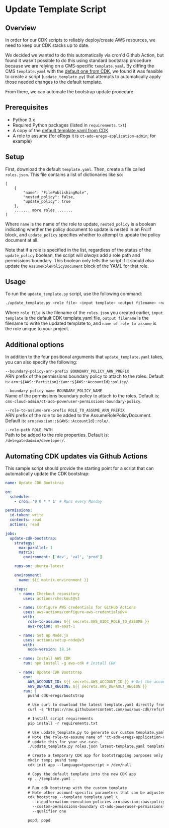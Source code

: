 # Update Template Script

## Overview

In order for our CDK scripts to reliably deploy/create AWS resources, we need to keep our CDK stacks up to date.

We decided we wanted to do this automatically via cron'd Github Action, but found it wasn't possible to do this using standard bootstrap procedure because we are relying on a CMS-specific `template.yaml`. By diffing the CMS `template.yaml` with the [default one from CDK](https://github.com/aws/aws-cdk/blob/main/packages/aws-cdk/lib/api/bootstrap/bootstrap-template.yaml), we found it was feasible to create a script (`update_template.py`) that attempts to automatically apply those needed changes to the default template.

From there, we can automate the bootstrap update procedure.

## Prerequisites

- Python 3.x
- Required Python packages (listed in `requirements.txt`)
- A copy of the [default template.yaml from CDK](https://github.com/aws/aws-cdk/blob/main/packages/aws-cdk/lib/api/bootstrap/bootstrap-template.yaml)
- A role to assume (for eRegs it is `ct-ado-eregs-application-admin`, for example)

## Setup

First, download the default `template.yaml`. Then, create a file called `roles.json`. This file contains a list of dictionaries like so:

```jsonc
[
    {
        "name": "FilePublishingRole",
        "nested_policy": false,
        "update_policy": true
    },
    ....... more roles .......
]
```

Where `name` is the name of the role to update, `nested_policy` is a boolean indicating whether the policy document to update is nested in an Fn::If block, and `update_policy` specifies whether to attempt to update the policy document at all.

Note that if a role is specified in the list, regardless of the status of the `update_policy` boolean, the script will _always_ add a role path and permissions boundary. This boolean only tells the script if it should _also_ update the `AssumeRolePolicyDocument` block of the YAML for that role.

## Usage

To run the `update_template.py` script, use the following command:

```sh
./update_template.py <role file> <input template> <output filename> <name of role to assume>
```

Where `role file` is the filename of the `roles.json` you created earlier, `input template` is the default CDK template.yaml file, `output filename` is the filename to write the updated template to, and `name of role to assume` is the role unique to your project.

## Additional options

In addition to the four positional arguments that `update_template.yaml` takes, you can also specify the following:

`--boundary-policy-arn-prefix BOUNDARY_POLICY_ARN_PREFIX`<br/>
ARN prefix of the permissions boundary policy to attach to the roles. Default is: `arn:${AWS::Partition}:iam::${AWS::AccountId}:policy/`.

`--boundary-policy-name BOUNDARY_POLICY_NAME`<br/>
Name of the permissions boundary policy to attach to the roles. Default is: `cms-cloud-admin/ct-ado-poweruser-permissions-boundary-policy`.

`--role-to-assume-arn-prefix ROLE_TO_ASSUME_ARN_PREFIX`<br/>
ARN prefix of the role to be added to the AssumeRolePolicyDocument. Default is: `arn:aws:iam::${AWS::AccountId}:role/`.

`--role-path ROLE_PATH`<br/>
Path to be added to the role properties. Default is: `/delegatedadmin/developer/`.

## Automating CDK updates via Github Actions

This sample script should provide the starting point for a script that can automatically update the CDK bootstrap:

```yaml
name: Update CDK Bootstrap

on:
  schedule:
    - cron: '0 0 * * 1' # Runs every Monday

permissions:
  id-token: write
  contents: read
  actions: read

jobs:
  update-cdk-bootstrap:
    strategy:
      max-parallel: 1
      matrix:
        environment: ['dev', 'val', 'prod']

    runs-on: ubuntu-latest

    environment:
      name: ${{ matrix.environment }}

    steps:
      - name: Checkout repository
        uses: actions/checkout@v3

      - name: Configure AWS credentials for GitHub Actions
        uses: aws-actions/configure-aws-credentials@v4
        with:
          role-to-assume: ${{ secrets.AWS_OIDC_ROLE_TO_ASSUME }}
          aws-region: us-east-1

      - name: Set up Node.js
        uses: actions/setup-node@v3
        with:
          node-version: 18.14

      - name: Install AWS CDK
        run: npm install -g aws-cdk # Install CDK

      - name: Update CDK Bootstrap
        env:
          AWS_ACCOUNT_ID: ${{ secrets.AWS_ACCOUNT_ID }} # Get the account ID and region
          AWS_DEFAULT_REGION: ${{ secrets.AWS_DEFAULT_REGION }}
        run: |
          pushd cdk-eregs/bootstrap

          # Use curl to download the latest template.yaml directly from the CDK repo
          curl -s "https://raw.githubusercontent.com/aws/aws-cdk/refs/heads/main/packages/aws-cdk/lib/api/bootstrap/bootstrap-template.yaml" -o latest-template.yaml > /dev/null

          # Install script requirements
          pip install -r requirements.txt

          # Use update_template.py to generate our custom template.yaml
          # Note the role-to-assume name of 'ct-ado-eregs-application-admin',
          # update this for your use-case.
          ./update_template.py roles.json latest-template.yaml template.yaml ct-ado-eregs-application-admin

          # Create a temporary CDK app for bootstrapping purposes only
          mkdir temp; pushd temp
          cdk init app --language=typescript > /dev/null

          # Copy the default template into the new CDK app
          cp ../template.yaml .

          # Run cdk bootstrap with the custom template
          # Note other account-specific parameters that can be adjusted for your use-case
          cdk bootstrap --template template.yaml \
            --cloudformation-execution-policies arn:aws:iam::aws:policy/AdministratorAccess,arn:aws:iam::${AWS_ACCOUNT_ID}:policy/ADO-Restriction-Policy,arn:aws:iam::${AWS_ACCOUNT_ID}:policy/CMSApprovedAWSServices \
            --custom-permissions-boundary ct-ado-poweruser-permissions-boundary-policy \
            --qualifier one

          popd; popd
```
